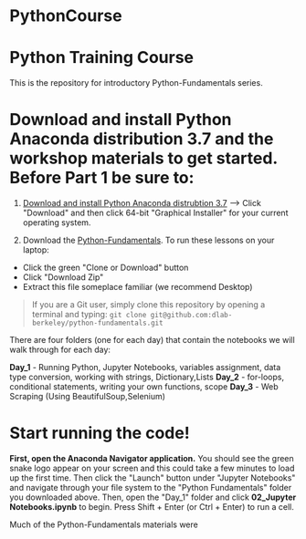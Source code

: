 # PythonCourse
# Python Training Course

This is the repository for  introductory Python-Fundamentals series. 

# Download and install Python Anaconda distribution 3.7 and the workshop materials to get started. Before Part 1 be sure to: 

1. [Download and install Python Anaconda distrubtion 3.7](https://www.anaconda.com/products/individual) --> Click "Download" and then click 64-bit "Graphical Installer" for your current operating system.

2. Download the [Python-Fundamentals](https://github.com/python-course). To run these lessons on your laptop: 

* Click the green "Clone or Download" button
* Click "Download Zip"
* Extract this file someplace familiar (we recommend Desktop) 


> If you are a Git user, simply clone this repository by opening a terminal and typing: `git clone git@github.com:dlab-berkeley/python-fundamentals.git`


There are four folders (one for each day) that contain the notebooks we will walk through for each day: 

**Day_1** - Running Python, Jupyter Notebooks, variables assignment, data type conversion, working with strings, Dictionary,Lists
**Day_2** -  for-loops, conditional statements, writing your own functions, scope
**Day_3** - Web Scraping (Using BeautifulSoup,Selenium)
# Start running the code!

**First, open the Anaconda Navigator application.** You should see the green snake logo appear on your screen and this could take a few minutes to load up the first time. Then click the "Launch" button under "Jupyter Notebooks" and navigate through your file system to the "Python Fundamentals" folder you downloaded above. Then, open the "Day_1" folder and click **02_Jupyter Notebooks.ipynb** to begin. Press Shift + Enter (or Ctrl + Enter) to run a cell.

Much of the Python-Fundamentals materials were 
